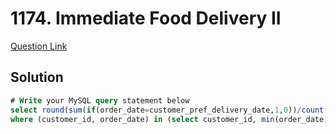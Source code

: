# 1174. Immediate Food Delivery II
[Question Link](https://leetcode.com/problems/immediate-food-delivery-ii/)
## Solution
```sql
# Write your MySQL query statement below
select round(sum(if(order_date=customer_pref_delivery_date,1,0))/count(*)*100, 2) as immediate_percentage from Delivery
where (customer_id, order_date) in (select customer_id, min(order_date) from Delivery group by customer_id)
```
